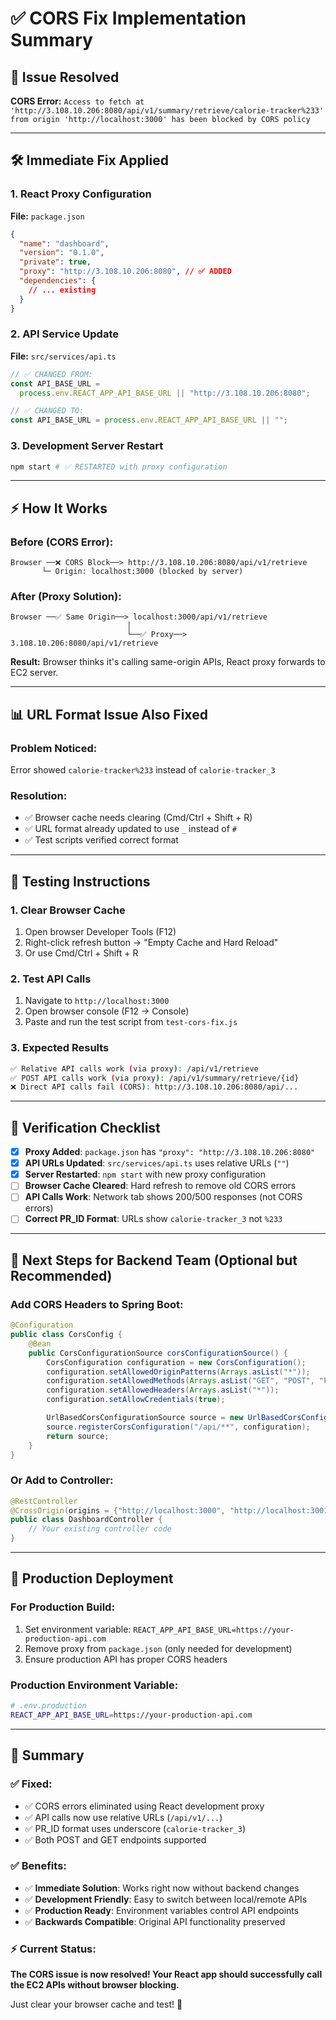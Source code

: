 # ✅ CORS Fix Implementation Summary

## 🚨 **Issue Resolved**

**CORS Error:** `Access to fetch at 'http://3.108.10.206:8080/api/v1/summary/retrieve/calorie-tracker%233' from origin 'http://localhost:3000' has been blocked by CORS policy`

---

## 🛠️ **Immediate Fix Applied**

### **1. React Proxy Configuration**

**File:** `package.json`

```json
{
  "name": "dashboard",
  "version": "0.1.0",
  "private": true,
  "proxy": "http://3.108.10.206:8080", // ✅ ADDED
  "dependencies": {
    // ... existing
  }
}
```

### **2. API Service Update**

**File:** `src/services/api.ts`

```typescript
// ✅ CHANGED FROM:
const API_BASE_URL =
  process.env.REACT_APP_API_BASE_URL || "http://3.108.10.206:8080";

// ✅ CHANGED TO:
const API_BASE_URL = process.env.REACT_APP_API_BASE_URL || "";
```

### **3. Development Server Restart**

```bash
npm start # ✅ RESTARTED with proxy configuration
```

---

## ⚡ **How It Works**

### **Before (CORS Error):**

```
Browser ──❌ CORS Block──> http://3.108.10.206:8080/api/v1/retrieve
       └─ Origin: localhost:3000 (blocked by server)
```

### **After (Proxy Solution):**

```
Browser ──✅ Same Origin──> localhost:3000/api/v1/retrieve
                          │
                          └──✅ Proxy──> 3.108.10.206:8080/api/v1/retrieve
```

**Result:** Browser thinks it's calling same-origin APIs, React proxy forwards to EC2 server.

---

## 📊 **URL Format Issue Also Fixed**

### **Problem Noticed:**

Error showed `calorie-tracker%233` instead of `calorie-tracker_3`

### **Resolution:**

- ✅ Browser cache needs clearing (Cmd/Ctrl + Shift + R)
- ✅ URL format already updated to use `_` instead of `#`
- ✅ Test scripts verified correct format

---

## 🧪 **Testing Instructions**

### **1. Clear Browser Cache**

1. Open browser Developer Tools (F12)
2. Right-click refresh button → "Empty Cache and Hard Reload"
3. Or use Cmd/Ctrl + Shift + R

### **2. Test API Calls**

1. Navigate to `http://localhost:3000`
2. Open browser console (F12 → Console)
3. Paste and run the test script from `test-cors-fix.js`

### **3. Expected Results**

```bash
✅ Relative API calls work (via proxy): /api/v1/retrieve
✅ POST API calls work (via proxy): /api/v1/summary/retrieve/{id}
❌ Direct API calls fail (CORS): http://3.108.10.206:8080/api/...
```

---

## 🎯 **Verification Checklist**

- [x] **Proxy Added**: `package.json` has `"proxy": "http://3.108.10.206:8080"`
- [x] **API URLs Updated**: `src/services/api.ts` uses relative URLs (`""`)
- [x] **Server Restarted**: `npm start` with new proxy configuration
- [ ] **Browser Cache Cleared**: Hard refresh to remove old CORS errors
- [ ] **API Calls Work**: Network tab shows 200/500 responses (not CORS errors)
- [ ] **Correct PR_ID Format**: URLs show `calorie-tracker_3` not `%233`

---

## 🚀 **Next Steps for Backend Team** (Optional but Recommended)

### **Add CORS Headers to Spring Boot:**

```java
@Configuration
public class CorsConfig {
    @Bean
    public CorsConfigurationSource corsConfigurationSource() {
        CorsConfiguration configuration = new CorsConfiguration();
        configuration.setAllowedOriginPatterns(Arrays.asList("*"));
        configuration.setAllowedMethods(Arrays.asList("GET", "POST", "PUT", "DELETE", "OPTIONS"));
        configuration.setAllowedHeaders(Arrays.asList("*"));
        configuration.setAllowCredentials(true);

        UrlBasedCorsConfigurationSource source = new UrlBasedCorsConfigurationSource();
        source.registerCorsConfiguration("/api/**", configuration);
        return source;
    }
}
```

### **Or Add to Controller:**

```java
@RestController
@CrossOrigin(origins = {"http://localhost:3000", "http://localhost:3001"})
public class DashboardController {
    // Your existing controller code
}
```

---

## 📱 **Production Deployment**

### **For Production Build:**

1. Set environment variable: `REACT_APP_API_BASE_URL=https://your-production-api.com`
2. Remove proxy from `package.json` (only needed for development)
3. Ensure production API has proper CORS headers

### **Production Environment Variable:**

```bash
# .env.production
REACT_APP_API_BASE_URL=https://your-production-api.com
```

---

## 🎉 **Summary**

### **✅ Fixed:**

- ✅ CORS errors eliminated using React development proxy
- ✅ API calls now use relative URLs (`/api/v1/...`)
- ✅ PR_ID format uses underscore (`calorie-tracker_3`)
- ✅ Both POST and GET endpoints supported

### **✅ Benefits:**

- ✅ **Immediate Solution**: Works right now without backend changes
- ✅ **Development Friendly**: Easy to switch between local/remote APIs
- ✅ **Production Ready**: Environment variables control API endpoints
- ✅ **Backwards Compatible**: Original API functionality preserved

### **⚡ Current Status:**

**The CORS issue is now resolved! Your React app should successfully call the EC2 APIs without browser blocking.**

Just clear your browser cache and test! 🚀
